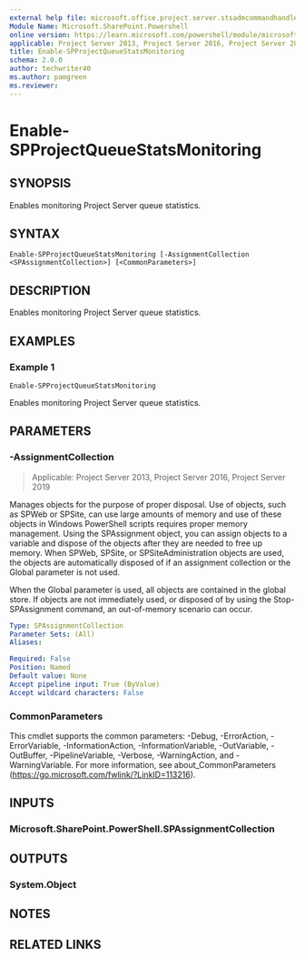 ```yaml
---
external help file: microsoft.office.project.server.stsadmcommandhandler.dll-help.xml
Module Name: Microsoft.SharePoint.Powershell
online version: https://learn.microsoft.com/powershell/module/microsoft.sharepoint.powershell/enable-spprojectqueuestatsmonitoring
applicable: Project Server 2013, Project Server 2016, Project Server 2019
title: Enable-SPProjectQueueStatsMonitoring
schema: 2.0.0
author: techwriter40
ms.author: pamgreen
ms.reviewer:
---
```


# Enable-SPProjectQueueStatsMonitoring

## SYNOPSIS
Enables monitoring Project Server queue statistics.

## SYNTAX

```
Enable-SPProjectQueueStatsMonitoring [-AssignmentCollection <SPAssignmentCollection>] [<CommonParameters>]
```

## DESCRIPTION
Enables monitoring Project Server queue statistics.

## EXAMPLES

### Example 1
```
Enable-SPProjectQueueStatsMonitoring
```

Enables monitoring Project Server queue statistics.

## PARAMETERS

### -AssignmentCollection

> Applicable: Project Server 2013, Project Server 2016, Project Server 2019

Manages objects for the purpose of proper disposal. Use of objects, such as SPWeb or SPSite, can use large amounts of memory and use of these objects in Windows PowerShell scripts requires proper memory management. Using the SPAssignment object, you can assign objects to a variable and dispose of the objects after they are needed to free up memory. When SPWeb, SPSite, or SPSiteAdministration objects are used, the objects are automatically disposed of if an assignment collection or the Global parameter is not used.

When the Global parameter is used, all objects are contained in the global store. If objects are not immediately used, or disposed of by using the Stop-SPAssignment command, an out-of-memory scenario can occur.

```yaml
Type: SPAssignmentCollection
Parameter Sets: (All)
Aliases:

Required: False
Position: Named
Default value: None
Accept pipeline input: True (ByValue)
Accept wildcard characters: False
```

### CommonParameters
This cmdlet supports the common parameters: -Debug, -ErrorAction, -ErrorVariable, -InformationAction, -InformationVariable, -OutVariable, -OutBuffer, -PipelineVariable, -Verbose, -WarningAction, and -WarningVariable. For more information, see about_CommonParameters (https://go.microsoft.com/fwlink/?LinkID=113216).

## INPUTS

### Microsoft.SharePoint.PowerShell.SPAssignmentCollection

## OUTPUTS

### System.Object

## NOTES

## RELATED LINKS
